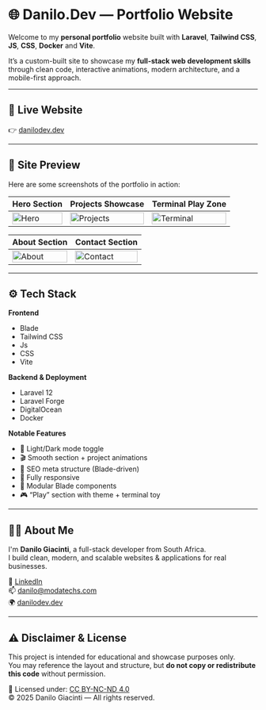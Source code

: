 # 🌐 Danilo.Dev — Portfolio Website

Welcome to my **personal portfolio** website built with **Laravel**, **Tailwind CSS**, **JS**, **CSS**, **Docker** and **Vite**.

It’s a custom-built site to showcase my **full-stack web development skills** through clean code, interactive animations, modern architecture, and a mobile-first approach.

---

## 🔗 Live Website

👉 [danilodev.dev](https://danilodev.dev)

---

## 📸 Site Preview

Here are some screenshots of the portfolio in action:

| Hero Section | Projects Showcase | Terminal Play Zone |
|--------------|-------------------|---------------------|
| <img width="100%" alt="Hero" src="https://github.com/user-attachments/assets/c7bdf71d-f63c-497b-9127-7156068ea819" /> | <img width="100%" alt="Projects" src="https://github.com/user-attachments/assets/71269280-539f-4a19-b104-d8b2bfb46e40" /> | <img width="100%" alt="Terminal" src="https://github.com/user-attachments/assets/280fb685-d690-4a09-b64e-79771c2d6ae7" /> |

| About Section | Contact Section |
|---------------|------------------|
| <img width="100%" alt="About" src="https://github.com/user-attachments/assets/a2fba312-3b93-4db4-a6da-51546557d9ce" /> | <img width="100%" alt="Contact" src="https://github.com/user-attachments/assets/831fa421-f5d6-4e6b-bc17-a9fe345e23c0" /> |

---

## ⚙️ Tech Stack

**Frontend**  
- Blade  
- Tailwind CSS  
- Js
- CSS  
- Vite

**Backend & Deployment**  
- Laravel 12  
- Laravel Forge  
- DigitalOcean  
- Docker

**Notable Features**  
- 🔁 Light/Dark mode toggle  
- 🎬 Smooth section + project animations  
- 🧠 SEO meta structure (Blade-driven)  
- 📱 Fully responsive  
- 🔁 Modular Blade components  
- 🎮 “Play” section with theme + terminal toy

---

## 🙋‍♂️ About Me

I'm **Danilo Giacinti**, a full-stack developer from South Africa.  
I build clean, modern, and scalable websites & applications for real businesses.

💼 [LinkedIn](https://www.linkedin.com/in/danilo-giacinti-30a221345/)  
📫 [danilo@modatechs.com](mailto:danilo@modatechs.com)  
🌍 [danilodev.dev](https://danilodev.dev)

---

## ⚠️ Disclaimer & License

This project is intended for educational and showcase purposes only.  
You may reference the layout and structure, but **do not copy or redistribute this code** without permission.

📄 Licensed under: [CC BY-NC-ND 4.0](https://creativecommons.org/licenses/by-nc-nd/4.0/)  
© 2025 Danilo Giacinti — All rights reserved.
